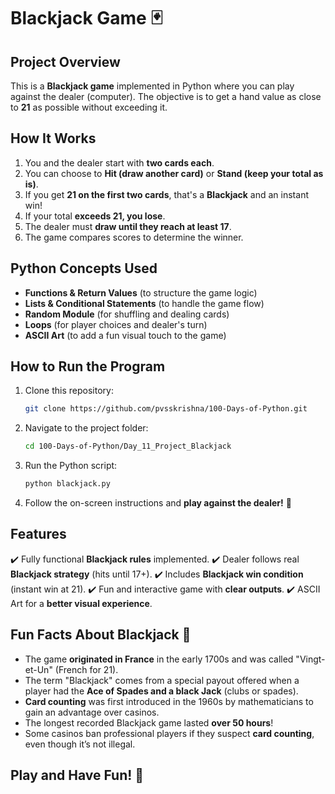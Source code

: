 # Blackjack Game 🃏

## Project Overview
This is a **Blackjack game** implemented in Python where you can play against the dealer (computer). The objective is to get a hand value as close to **21** as possible without exceeding it.

## How It Works
1. You and the dealer start with **two cards each**.
2. You can choose to **Hit (draw another card)** or **Stand (keep your total as is)**.
3. If you get **21 on the first two cards**, that's a **Blackjack** and an instant win!
4. If your total **exceeds 21, you lose**.
5. The dealer must **draw until they reach at least 17**.
6. The game compares scores to determine the winner.

## Python Concepts Used
- **Functions & Return Values** (to structure the game logic)
- **Lists & Conditional Statements** (to handle the game flow)
- **Random Module** (for shuffling and dealing cards)
- **Loops** (for player choices and dealer's turn)
- **ASCII Art** (to add a fun visual touch to the game)

## How to Run the Program
1. Clone this repository:
   ```bash
   git clone https://github.com/pvsskrishna/100-Days-of-Python.git
   ```
2. Navigate to the project folder:
   ```bash
   cd 100-Days-of-Python/Day_11_Project_Blackjack
   ```
3. Run the Python script:
   ```bash
   python blackjack.py
   ```
4. Follow the on-screen instructions and **play against the dealer!** 🎰

## Features
✔️ Fully functional **Blackjack rules** implemented.
✔️ Dealer follows real **Blackjack strategy** (hits until 17+).
✔️ Includes **Blackjack win condition** (instant win at 21).
✔️ Fun and interactive game with **clear outputs**.
✔️ ASCII Art for a **better visual experience**.

## Fun Facts About Blackjack 🎲
- The game **originated in France** in the early 1700s and was called "Vingt-et-Un" (French for 21).
- The term "Blackjack" comes from a special payout offered when a player had the **Ace of Spades and a black Jack** (clubs or spades).
- **Card counting** was first introduced in the 1960s by mathematicians to gain an advantage over casinos.
- The longest recorded Blackjack game lasted **over 50 hours**!
- Some casinos ban professional players if they suspect **card counting**, even though it’s not illegal.

## Play and Have Fun! 🚀

